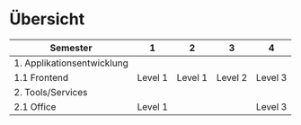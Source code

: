 # Übersicht

| **Semester** | **1** | **2** | **3** | **4** |
| ------------ | ----- | ----- | ----- | ----- |
| 1. Applikationsentwicklung |
| 1.1 Frontend | Level 1 | Level 1 | Level 2 | Level 3 | Level 4 | Level 4 | Level 4 | Level 5 |
| 2. Tools/Services |
| 2.1 Office | Level 1 |  |  | Level 3 | Level 4 | Level 4 | Level 4 | Level 5 |
